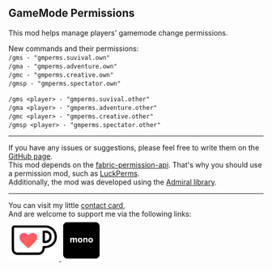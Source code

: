 ## GameMode Permissions
This mod helps manage players' gamemode change permissions.

New commands and their permissions: <br>
`/gms - "gmperms.suvival.own"` <br>
`/gma - "gmperms.adventure.own"` <br>
`/gmc - "gmperms.creative.own"` <br>
`/gmsp - "gmperms.spectator.own"` <br>

`/gms <player> - "gmperms.suvival.other"` <br>
`/gma <player> - "gmperms.adventure.other"` <br>
`/gmc <player> - "gmperms.creative.other"` <br>
`/gmsp <player> - "gmperms.spectator.other"`

---
If you have any issues or suggestions, please feel free to write them on the [GitHub page](https://github.com/somykOS/GMPerms).<br>
This mod depends on the [fabric-permission-api](https://github.com/lucko/fabric-permissions-api/). That's why you should use a permission mod, such as [LuckPerms](https://modrinth.com/mod/luckperms). <br>
Additionally, the mod was developed using the [Admiral library](https://github.com/henkelmax/admiral).

---
You can visit my little [contact card](https://somykos.github.io/web/), <br>
And are welcome to support me via the following links:<br>
<a href="https://ko-fi.com/somyk">
<img src="https://raw.githubusercontent.com/somykOS/web/c03742bd86ca2ce0f6f39bcd3cfe683ad98926a2/public/external/kofi_s_logo_nolabel.svg" alt="ko-fi" width="100"/>
</a>
<a href="https://send.monobank.ua/jar/8RCzun35pC">
<img src="https://raw.githubusercontent.com/somykOS/web/5ac2e685429eb0cc369dc220ce3b93d2a22893c0/public/external/monobank_logo.svg" alt="monobank" width="80"/>
</a>